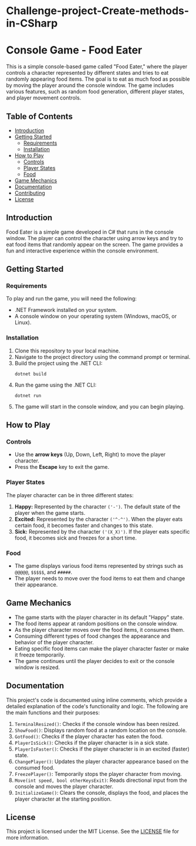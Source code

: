 # Challenge-project-Create-methods-in-CSharp


# Console Game - Food Eater

This is a simple console-based game called "Food Eater," where the player controls a character represented by different states and tries to eat randomly appearing food items. The goal is to eat as much food as possible by moving the player around the console window. The game includes various features, such as random food generation, different player states, and player movement controls.

## Table of Contents
- [Introduction](#introduction)
- [Getting Started](#getting-started)
  - [Requirements](#requirements)
  - [Installation](#installation)
- [How to Play](#how-to-play)
  - [Controls](#controls)
  - [Player States](#player-states)
  - [Food](#food)
- [Game Mechanics](#game-mechanics)
- [Documentation](#documentation)
- [Contributing](#contributing)
- [License](#license)

## Introduction

Food Eater is a simple game developed in C# that runs in the console window. The player can control the character using arrow keys and try to eat food items that randomly appear on the screen. The game provides a fun and interactive experience within the console environment.

## Getting Started

### Requirements

To play and run the game, you will need the following:

- .NET Framework installed on your system.
- A console window on your operating system (Windows, macOS, or Linux).

### Installation

1. Clone this repository to your local machine.
2. Navigate to the project directory using the command prompt or terminal.
3. Build the project using the .NET CLI:
   ```
   dotnet build
   ```
4. Run the game using the .NET CLI:
   ```
   dotnet run
   ```
5. The game will start in the console window, and you can begin playing.

## How to Play

### Controls

- Use the **arrow keys** (Up, Down, Left, Right) to move the player character.
- Press the **Escape** key to exit the game.

### Player States

The player character can be in three different states:

1. **Happy:** Represented by the character `('-')`. The default state of the player when the game starts.
2. **Excited:** Represented by the character `('^-^')`. When the player eats certain food, it becomes faster and changes to this state.
3. **Sick:** Represented by the character `('(X_X)')`. If the player eats specific food, it becomes sick and freezes for a short time.

### Food

- The game displays various food items represented by strings such as `@@@@@`, `$$$$$`, and `#####`.
- The player needs to move over the food items to eat them and change their appearance.

## Game Mechanics

- The game starts with the player character in its default "Happy" state.
- The food items appear at random positions on the console window.
- As the player character moves over the food items, it consumes them.
- Consuming different types of food changes the appearance and behavior of the player character.
- Eating specific food items can make the player character faster or make it freeze temporarily.
- The game continues until the player decides to exit or the console window is resized.

## Documentation

This project's code is documented using inline comments, which provide a detailed explanation of the code's functionality and logic. The following are the main functions and their purposes:

1. `TerminalResized()`: Checks if the console window has been resized.
2. `ShowFood()`: Displays random food at a random location on the console.
3. `GotFood()`: Checks if the player character has eaten the food.
4. `PlayerIsSick()`: Checks if the player character is in a sick state.
5. `PlayerIsFaster()`: Checks if the player character is in an excited (faster) state.
6. `ChangePlayer()`: Updates the player character appearance based on the consumed food.
7. `FreezePlayer()`: Temporarily stops the player character from moving.
8. `Move(int speed, bool otherKeysExit)`: Reads directional input from the console and moves the player character.
9. `InitializeGame()`: Clears the console, displays the food, and places the player character at the starting position.



## License

This project is licensed under the MIT License. See the [LICENSE](LICENSE) file for more information.